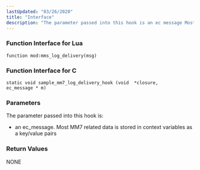 ```yaml
---
lastUpdated: "03/26/2020"
title: "Interface"
description: "The parameter passed into this hook is an ec message Most MM 7 related data is stored in context variables as a key value pairs NONE..."
---
```


### <a name="idp1049488"></a> Function Interface for Lua

`function mod:mms_log_delivery(msg)`
### <a name="idp1051264"></a> Function Interface for C

```
static void sample_mm7_log_delivery_hook (void  *closure,
ec_message * m)
```

### <a name="idp1053040"></a> Parameters

The parameter passed into this hook is:

*   an ec_message. Most MM7 related data is stored in context variables as a key/value pairs

### <a name="idp1012784"></a> Return Values

NONE
